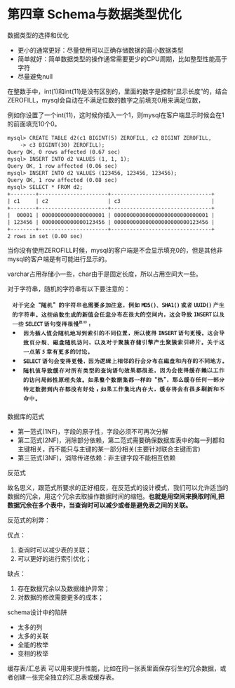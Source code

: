# 第四章 Schema与数据类型优化

数据类型的选择和优化

- 更小的通常更好：尽量使用可以正确存储数据的最小数据类型
- 简单就好：简单数据类型的操作通常需要更少的CPU周期，比如整型性能高于字符
- 尽量避免null

在整数手中，int(1)和int(11)是没有区别的，里面的数字是控制“显示长度”的，结合ZEROFILL，mysql会自动在不满足位数的数字之前填充0用来满足位数，

例如你设置了一个int(11)，这时候你插入一个1，则mysql在客户端显示时候会在1的前面填充10个0。

```
mysql> CREATE TABLE d2(c1 BIGINT(5) ZEROFILL, c2 BIGINT ZEROFILL, 
    -> c3 BIGINT(30) ZEROFILL);
Query OK, 0 rows affected (0.67 sec)
mysql> INSERT INTO d2 VALUES (1, 1, 1);
Query OK, 1 row affected (0.06 sec)
mysql> INSERT INTO d2 VALUES (123456, 123456, 123456);
Query OK, 1 row affected (0.08 sec)
mysql> SELECT * FROM d2;
+--------+----------------------+--------------------------------+
| c1     | c2                   | c3                             |
+--------+----------------------+--------------------------------+
|  00001 | 00000000000000000001 | 000000000000000000000000000001 |
| 123456 | 00000000000000123456 | 000000000000000000000000123456 |
+--------+----------------------+--------------------------------+
2 rows in set (0.00 sec)
```

当你没有使用ZEROFILL时候，mysql的客户端是不会显示填充0的，但是其他非mysql的客户端是有可能进行显示的。

varchar占用存储小一些，char由于是固定长度，所以占用空间大一些。

对于字符串，随机的字符串有以下要注意的：

![](..\img\mysql_1.png)





数据库的范式

- 第一范式(1NF)，字段的原子性，字段必须不可再次分解
- 第二范式(2NF)，消除部分依赖，第二范式需要确保数据库表中的每一列都和主键相关，而不能只与主键的某一部分相关(主要针对联合主键而言)
- 第三范式(3NF)，消除传递依赖：非主键字段不能相互依赖



反范式

故名思义，跟范式所要求的正好相反，在反范式的设计模式，我们可以允许适当的数据的冗余，用这个冗余去取操作数据时间的缩短。**也就是用空间来换取时间,把数据冗余在多个表中，当查询时可以减少或者是避免表之间的关联。**

反范式的利弊：

优点：

1. 查询时可以减少表的关联；
2. 可以更好的进行索引优化；

缺点：

1. 存在数据冗余以及数据维护异常；
2. 对数据的修改需要更多的成本；



schema设计中的陷阱

- 太多的列
- 太多的关联
- 全能的枚举
- 变相的枚举



缓存表/汇总表 可以用来提升性能，比如在同一张表里面保存衍生的冗余数据，或者创建一张完全独立的汇总表或缓存表。

